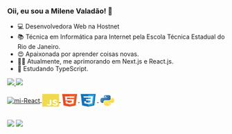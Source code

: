 ### Oii, eu sou a Milene Valadão! 👋

- 💻 Desenvolvedora Web na Hostnet 
- 📚 Técnica em Informática para Internet pela Escola Técnica Estadual do Rio de Janeiro.
- 😍 Apaixonada por aprender coisas novas.
- 👩‍💻 Atualmente, me aprimorando em Next.js e React.js.
- 📖 Estudando TypeScript.

<a href="https://github.com/milenevb">
  <img height="180em" src="https://github-readme-stats.vercel.app/api?username=milenevb&show_icons=true&theme=dracula&include_all_commits=true&count_private=true"/>
  <img height="180em" src="https://github-readme-stats.vercel.app/api/top-langs/?username=milenevb&layout=compact&langs_count=7&theme=dracula"/>
</div>
<div style="display: inline_block"><br>
  <img align="center" alt="mi-React" height="30" width="40" src="https://raw.githubusercontent.com/devicons/devicon/master/icons/react/react-original.svg>
  <img align="center" alt="mi-Next" height="30" width="40" src="https://raw.githubusercontent.com/devicons/devicon/master/icons/nextjs/nextjs-original-wordmark.svg">
  <img align="center" alt="mi-Js" height="30" width="40" src="https://raw.githubusercontent.com/devicons/devicon/master/icons/javascript/javascript-plain.svg">
  <img align="center" alt="mi-HTML" height="30" width="40" src="https://raw.githubusercontent.com/devicons/devicon/master/icons/html5/html5-original.svg">
  <img align="center" alt="mi-CSS" height="30" width="40" src="https://raw.githubusercontent.com/devicons/devicon/master/icons/css3/css3-original.svg">
  <img align="center" alt="mi-Python" height="30" width="40" src="https://raw.githubusercontent.com/devicons/devicon/master/icons/python/python-original.svg">
</div>
  
  ##
  <div> 
  <a href = "mailto:valadaomilene@gmail.com"><img src="https://img.shields.io/badge/-Gmail-%23333?style=for-the-badge&logo=gmail&logoColor=white" target="_blank"></a>
  <a href="https://www.linkedin.com/in/milene-valad%C3%A3o-77162920b/" target="_blank"><img src="https://img.shields.io/badge/-LinkedIn-%230077B5?style=for-the-badge&logo=linkedin&logoColor=white" target="_blank"></a
    </div>
